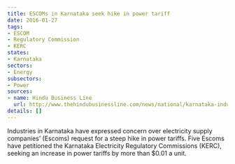 ```yaml
---
title: ESCOMs in Karnataka seek hike in power tariff
date: 2016-01-27
tags:
- ESCOM
- Regulatory Commission
- KERC
states:
- Karnataka
sectors:
- Energy
subsectors:
- Power
sources:
- name: Hindu Business Line
  url: http://www.thehindubusinessline.com/news/national/karnataka-industry-jittery-over-move-for-power-tariff-hike/article8130487.ece
details: []
---
```


Industries in Karnataka have expressed concern over electricity supply companies’ (Escoms) request for a steep hike in power tariffs. Five Escoms have petitioned the Karnataka Electricity Regulatory Commissions (KERC), seeking an increase in power tariffs by more than $0.01 a unit.
